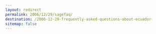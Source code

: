 ```yaml
---
layout: redirect
permalink: 2006/12/29/sagefaq/
destination: /2006-12-29-frequently-asked-questions-about-ecuador
sitemap: false
---
```

